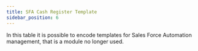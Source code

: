 ```yaml
---
title: SFA Cash Register Template
sidebar_position: 6
---
```


In this table it is possible to encode templates for Sales Force Automation management, that is a module no longer used.






